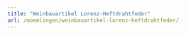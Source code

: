 ```yaml
---
title: "Weinbauartikel Lorenz-Heftdrahtfeder"
url: /moemlingen/weinbauartikel-lorenz-heftdrahtfeder/
---
```

